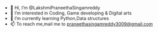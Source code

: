 - 👋 Hi, I’m @LakshmiPraneethaSingamreddy
- 👀 I’m interested in Coding, Game developing & Digital arts
- 🌱 I’m currently learning Python,Data structures
- 📫 To reach me,mail me to praneethasingamreddy3009@gmail.com 

<!---
LakshmiPraneethaSingamreddy/LakshmiPraneethaSingamreddy is a ✨ special ✨ repository because its `README.md` (this file) appears on your GitHub profile.
You can click the Preview link to take a look at your changes.
--->
